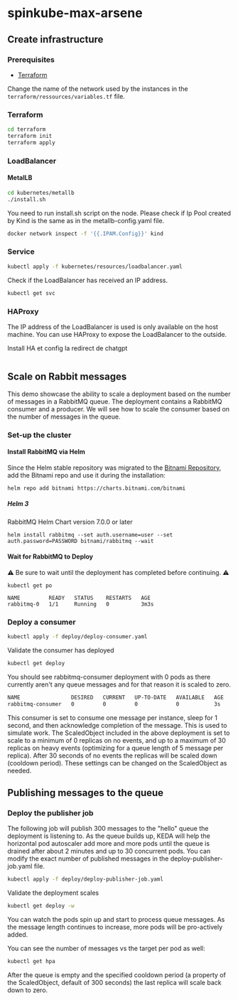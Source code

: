 # spinkube-max-arsene

## Create infrastructure

### Prerequisites

- [Terraform](https://www.terraform.io/downloads.html)

Change the name of the network used by the instances in the `terraform/ressources/variables.tf` file.

### Terraform

```bash
cd terraform
terraform init
terraform apply
```

### LoadBalancer

#### MetalLB

```bash
cd kubernetes/metallb
./install.sh
```

You need to run install.sh script on the node. Please check if Ip Pool created by Kind is the same as in the metallb-config.yaml file.

```bash
docker network inspect -f '{{.IPAM.Config}}' kind
```

### Service

```bash
kubectl apply -f kubernetes/resources/loadbalancer.yaml
```

Check if the LoadBalancer has received an IP address.

```bash
kubectl get svc
```

### HAProxy

The IP address of the LoadBalancer is used is only available on the host machine. You can use HAProxy to expose the LoadBalancer to the outside.

Install HA et config la redirect de chatgpt

```bash

```

## Scale on Rabbit messages

This demo showcase the ability to scale a deployment based on the number of messages in a RabbitMQ queue.
The deployment contains a RabbitMQ consumer and a producer. We will see how to scale the consumer based on the number of messages in the queue.

### Set-up the cluster

#### Install RabbitMQ via Helm

Since the Helm stable repository was migrated to the [Bitnami Repository](https://github.com/helm/charts/tree/master/stable/rabbitmq), add the Bitnami repo and use it during the installation:

```cli
helm repo add bitnami https://charts.bitnami.com/bitnami
```

##### Helm 3

RabbitMQ Helm Chart version 7.0.0 or later

```cli
helm install rabbitmq --set auth.username=user --set auth.password=PASSWORD bitnami/rabbitmq --wait
```

#### Wait for RabbitMQ to Deploy

⚠️ Be sure to wait until the deployment has completed before continuing. ⚠️

```cli
kubectl get po

NAME         READY   STATUS    RESTARTS   AGE
rabbitmq-0   1/1     Running   0          3m3s
```

### Deploy a consumer

```bash
kubectl apply -f deploy/deploy-consumer.yaml
```

Validate the consumer has deployed

```bash
kubectl get deploy
```

You should see rabbitmq-consumer deployment with 0 pods as there currently aren't any queue messages and for that reason it is scaled to zero.

```bash
NAME                DESIRED   CURRENT   UP-TO-DATE   AVAILABLE   AGE
rabbitmq-consumer   0         0         0            0           3s
```

This consumer is set to consume one message per instance, sleep for 1 second, and then acknowledge completion of the message. This is used to simulate work. The ScaledObject included in the above deployment is set to scale to a minimum of 0 replicas on no events, and up to a maximum of 30 replicas on heavy events (optimizing for a queue length of 5 message per replica). After 30 seconds of no events the replicas will be scaled down (cooldown period). These settings can be changed on the ScaledObject as needed.

## Publishing messages to the queue

### Deploy the publisher job

The following job will publish 300 messages to the "hello" queue the deployment is listening to. As the queue builds up, KEDA will help the horizontal pod autoscaler add more and more pods until the queue is drained after about 2 minutes and up to 30 concurrent pods. You can modify the exact number of published messages in the deploy-publisher-job.yaml file.

```bash
kubectl apply -f deploy/deploy-publisher-job.yaml
```

Validate the deployment scales

```bash
kubectl get deploy -w
```

You can watch the pods spin up and start to process queue messages. As the message length continues to increase, more pods will be pro-actively added.

You can see the number of messages vs the target per pod as well:

```bash
kubectl get hpa
```

After the queue is empty and the specified cooldown period (a property of the ScaledObject, default of 300 seconds) the last replica will scale back down to zero.
